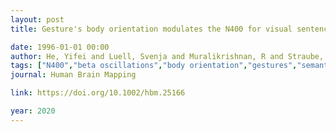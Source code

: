 ```yaml
---
layout: post
title: Gesture's body orientation modulates the N400 for visual sentences primed by gestures

date: 1996-01-01 00:00
author: He, Yifei and Luell, Svenja and Muralikrishnan, R and Straube, Benjamin and Nagels, Arne
tags: ["N400","beta oscillations","body orientation","gestures","semantics","social perception"]
journal: Human Brain Mapping

link: https://doi.org/10.1002/hbm.25166

year: 2020
---
```



